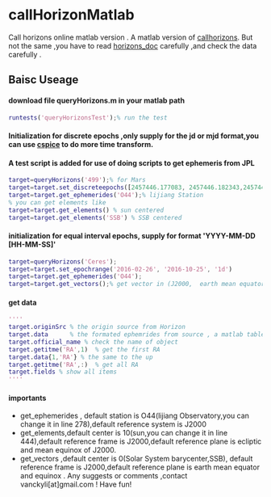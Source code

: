 # callHorizonMatlab
 Call horizons online matlab version .
 A matlab version of [callhorizons](https://github.com/mommermi/callhorizons).
But not the same ,you have to read [horizons_doc](http://ssd.jpl.nasa.gov/?horizons_doc) carefully ,and check the data carefully .
## Baisc Useage

#### download file queryHorizons.m in your matlab path

```matlab
runtests('queryHorizonsTest');% run the test
```
#### Initialization for discrete epochs ,only supply for the jd or mjd format,you can use [cspice](http://git.oschina.net/vancky/mice) to do more time transform.

#### A test script is added for use of doing scripts to get ephemeris from JPL 

```matlab
target=queryHorizons('499');% for Mars 
target=target.set_discreteepochs([2457446.177083, 2457446.182343,2457448.182343]);
target=target.get_ephemerides('O44');% lijiang Station
% you can get elements like 
target=target.get_elements() % sun centered
target=target.get_elements('SSB') % SSB centered
```
#### initialization for equal interval epochs, supply for  format 'YYYY-MM-DD [HH-MM-SS]'

```matlab
target=queryHorizons('Ceres');
target=target.set_epochrange('2016-02-26', '2016-10-25', '1d')
target=target.get_ephemerides('O44');
target=target.get_vectors();% get vector in (J2000,  earth mean equator plane,SSB center)
```
#### get data

```matlab
''''
target.originSrc % the origin source from Horizon 
target.data      % the formated ephemrides from source , a matlab table format 
target.official_name % check the name of object
target.getitme('RA',1)  % get the first RA
target.data{1,'RA'} % the same to the up 
target.getitme('RA',:)  % get all RA  
target.fields % show all items  
''''
```
#### importants

- get_ephemerides , default station is O44(lijiang Observatory,you can change it in line 278),default reference system is J2000 
- get_elements,default center is 10(sun,you can change it in line 444),default reference frame is J2000,default reference plane is ecliptic and mean equinox of J2000.
- get_vectors ,default center is 0(Solar System barycenter,SSB), default reference frame is J2000,default reference plane is earth mean equator and equinox .
   Any suggests or comments ,contact vanckyli[at]gmail.com ! 
   Have fun!